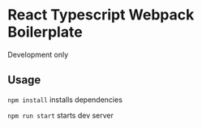 # React Typescript Webpack Boilerplate

Development only

## Usage

`npm install` installs dependencies

`npm run start` starts dev server
